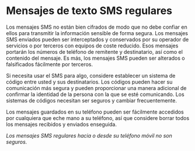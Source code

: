 [Title]: # (Mensajes de texto SMS regulares)
[Difficulty]: # (Principiante)
[Order]: # (0)

# Mensajes de texto SMS regulares

Los mensajes SMS no están bien cifrados de modo que no debe confiar en ellos para transmitir la información sensible de forma segura. Los mensajes SMS enviados pueden ser interceptados y conservados por su operador de servicios o por terceros con equipos de coste reducido. Esos mensajes portarán los números de teléfono de remitente y destinatario, así como el contenido del mensaje. Es más, los mensajes SMS pueden ser alterados o falsificados fácilmente por terceros.

Si necesita usar el SMS para algo, considere establecer un sistema de código entre usted y sus destinatarios. Los códigos pueden hacer su comunicación más segura y pueden proporcionar una manera adicional de confirmar la identidad de la persona con la que se esté comunicando. Los sistemas de códigos necesitan ser seguros y cambiar frecuentemente.

Los mensajes guardados en su teléfono pueden ser fácilmente accedidos por cualquiera que eche mano a su teléfono, así que considere borrar todos los mensajes recibidos y enviados enseguida.

_Los mensajes SMS regulares hacia o desde su teléfono móvil no son seguros._ 